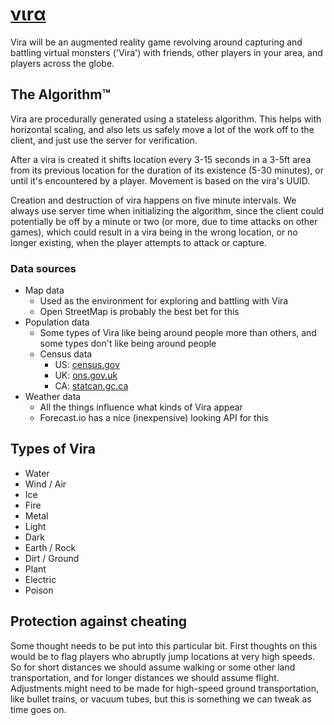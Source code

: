  [νιrα](http://vira.so)
========================
Vira will be an augmented reality game revolving around capturing and battling
virtual monsters ('Vira') with friends, other players in your area, and players
across the globe.


## The Algorithm™
Vira are procedurally generated using a stateless algorithm.  This helps with
horizontal scaling, and also lets us safely move a lot of the work off to the
client, and just use the server for verification.

After a vira is created it shifts location every 3-15 seconds in a 3-5ft area
from its previous location for the duration of its existence (5-30 minutes), or
until it's encountered by a player.  Movement is based on the vira's UUID.

Creation and destruction of vira happens on five minute intervals.  We always
use server time when initializing the algorithm, since the client could
potentially be off by a minute or two (or more, due to time attacks on other
games), which could result in a vira being in the wrong location, or no longer
existing, when the player attempts to attack or capture.

### Data sources

- Map data
  - Used as the environment for exploring and battling with Vira
  - Open StreetMap is probably the best bet for this
- Population data
  - Some types of Vira like being around people more than others, and some
    types don't like being around people
  - Census data
    - US: [census.gov](http://www2.census.gov/census_2010/)
    - UK: [ons.gov.uk](http://www.ons.gov.uk/ons/guide-method/census/2011/index.html)
    - CA: [statcan.gc.ca](http://www12.statcan.gc.ca/census-recensement/index-eng.cfm)
- Weather data
  - All the things influence what kinds of Vira appear
  - Forecast.io has a nice (inexpensive) looking API for this

<!--
  We may have invented The Algorithm.  The Algorithm consistently finds Vira.
  The Algorithm creates Vira.  The Algorithm is stateless.  The Algorithm is
  not from Jersey.  The Algorithm consistently finds Vira.  This is not The
  Algorithm.  This is close.
-->


## Types of Vira

- Water
- Wind / Air
- Ice
- Fire
- Metal
- Light
- Dark
- Earth / Rock
- Dirt / Ground
- Plant
- Electric
- Poison


## Protection against cheating
Some thought needs to be put into this particular bit.  First thoughts on this
would be to flag players who abruptly jump locations at very high speeds.  So
for short distances we should assume walking or some other land transportation,
and for longer distances we should assume flight.  Adjustments might need to be
made for high-speed ground transportation, like bullet trains, or vacuum tubes,
but this is something we can tweak as time goes on.


<!-- TODO: make note of the glitch and viral attributes somewhere -->

